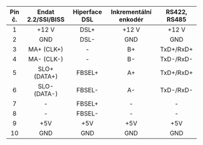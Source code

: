 | **Pin č.** | **Endat 2.2/SSI/BISS** | **Hiperface DSL** | **Inkrementální enkodér** | **RS422, RS485** |
| :---: | :---: | :---: | :---: | :---: |
| 1 | +12 V | DSL+ | +12 V | +12 V |
| 2 | GND | DSL- | GND | GND |
| 3 | MA+ (CLK+) | - | B+ | TxD+/RxD+ |
| 4 | MA- (CLK-) | - | B- | TxD-/RxD- |
| 5 | SLO+ (DATA+) | FBSEL+ | A+ | TxD+/RxD+ |
| 6 | SLO- (DATA-) | FBSEL- | A- | TxD-/RxD- |
| 7 | - | FBSEL+ | - | - |
| 8 | - | FBSEL- | - | - |
| 9 | +5V | +5V | +5V | +5V |
| 10 | GND | GND | GND | GND |
